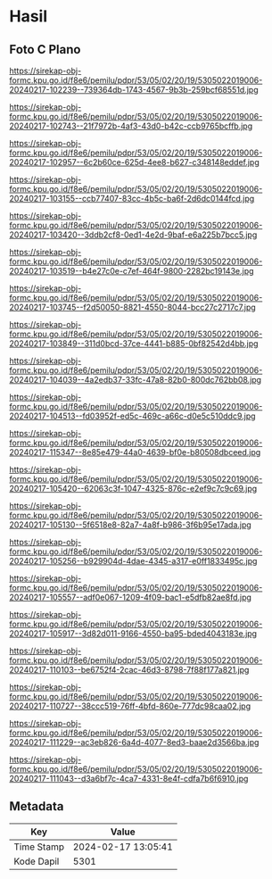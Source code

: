 # Hasil

## Foto C Plano

https://sirekap-obj-formc.kpu.go.id/f8e6/pemilu/pdpr/53/05/02/20/19/5305022019006-20240217-102239--739364db-1743-4567-9b3b-259bcf68551d.jpg

https://sirekap-obj-formc.kpu.go.id/f8e6/pemilu/pdpr/53/05/02/20/19/5305022019006-20240217-102743--21f7972b-4af3-43d0-b42c-ccb9765bcffb.jpg

https://sirekap-obj-formc.kpu.go.id/f8e6/pemilu/pdpr/53/05/02/20/19/5305022019006-20240217-102957--6c2b60ce-625d-4ee8-b627-c348148eddef.jpg

https://sirekap-obj-formc.kpu.go.id/f8e6/pemilu/pdpr/53/05/02/20/19/5305022019006-20240217-103155--ccb77407-83cc-4b5c-ba6f-2d6dc0144fcd.jpg

https://sirekap-obj-formc.kpu.go.id/f8e6/pemilu/pdpr/53/05/02/20/19/5305022019006-20240217-103420--3ddb2cf8-0ed1-4e2d-9baf-e6a225b7bcc5.jpg

https://sirekap-obj-formc.kpu.go.id/f8e6/pemilu/pdpr/53/05/02/20/19/5305022019006-20240217-103519--b4e27c0e-c7ef-464f-9800-2282bc19143e.jpg

https://sirekap-obj-formc.kpu.go.id/f8e6/pemilu/pdpr/53/05/02/20/19/5305022019006-20240217-103745--f2d50050-8821-4550-8044-bcc27c2717c7.jpg

https://sirekap-obj-formc.kpu.go.id/f8e6/pemilu/pdpr/53/05/02/20/19/5305022019006-20240217-103849--311d0bcd-37ce-4441-b885-0bf82542d4bb.jpg

https://sirekap-obj-formc.kpu.go.id/f8e6/pemilu/pdpr/53/05/02/20/19/5305022019006-20240217-104039--4a2edb37-33fc-47a8-82b0-800dc762bb08.jpg

https://sirekap-obj-formc.kpu.go.id/f8e6/pemilu/pdpr/53/05/02/20/19/5305022019006-20240217-104513--fd03952f-ed5c-469c-a66c-d0e5c510ddc9.jpg

https://sirekap-obj-formc.kpu.go.id/f8e6/pemilu/pdpr/53/05/02/20/19/5305022019006-20240217-115347--8e85e479-44a0-4639-bf0e-b80508dbceed.jpg

https://sirekap-obj-formc.kpu.go.id/f8e6/pemilu/pdpr/53/05/02/20/19/5305022019006-20240217-105420--62063c3f-1047-4325-876c-e2ef9c7c9c69.jpg

https://sirekap-obj-formc.kpu.go.id/f8e6/pemilu/pdpr/53/05/02/20/19/5305022019006-20240217-105130--5f6518e8-82a7-4a8f-b986-3f6b95e17ada.jpg

https://sirekap-obj-formc.kpu.go.id/f8e6/pemilu/pdpr/53/05/02/20/19/5305022019006-20240217-105256--b929904d-4dae-4345-a317-e0ff1833495c.jpg

https://sirekap-obj-formc.kpu.go.id/f8e6/pemilu/pdpr/53/05/02/20/19/5305022019006-20240217-105557--adf0e067-1209-4f09-bac1-e5dfb82ae8fd.jpg

https://sirekap-obj-formc.kpu.go.id/f8e6/pemilu/pdpr/53/05/02/20/19/5305022019006-20240217-105917--3d82d011-9166-4550-ba95-bded4043183e.jpg

https://sirekap-obj-formc.kpu.go.id/f8e6/pemilu/pdpr/53/05/02/20/19/5305022019006-20240217-110103--be6752f4-2cac-46d3-8798-7f88f177a821.jpg

https://sirekap-obj-formc.kpu.go.id/f8e6/pemilu/pdpr/53/05/02/20/19/5305022019006-20240217-110727--38ccc519-76ff-4bfd-860e-777dc98caa02.jpg

https://sirekap-obj-formc.kpu.go.id/f8e6/pemilu/pdpr/53/05/02/20/19/5305022019006-20240217-111229--ac3eb826-6a4d-4077-8ed3-baae2d3566ba.jpg

https://sirekap-obj-formc.kpu.go.id/f8e6/pemilu/pdpr/53/05/02/20/19/5305022019006-20240217-111043--d3a6bf7c-4ca7-4331-8e4f-cdfa7b6f6910.jpg


## Metadata

| Key        | Value               |
| ---------- | ------------------- |
| Time Stamp | 2024-02-17 13:05:41 |
| Kode Dapil | 5301                |



